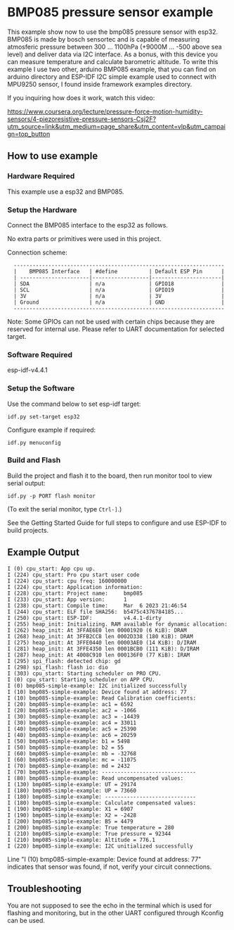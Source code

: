 # BMP085 pressure sensor example
This example show now to use the bmp085 pressure sensor with esp32.
BMP085 is made by bosch sensortec and is capable of measuring atmosferic pressure between
300 ... 1100hPa (+9000M ... -500 above sea level) and deliver data via I2C interface. 
As a bonus, with this device you can measure temperature and calculate barometric altitude.
To write this example I use two other, arduino BMP085 example, that you can find on arduino directory 
and ESP-IDF I2C simple example used to connect with MPU9250 sensor, I found inside framework examples directory.

If you inquiring how does it work, watch this video:

https://www.coursera.org/lecture/pressure-force-motion-humidity-sensors/4-piezoresistive-pressure-sensors-Csj2F?utm_source=link&utm_medium=page_share&utm_content=vlp&utm_campaign=top_button

## How to use example

### Hardware Required

This example use a esp32 and BMP085.

### Setup the Hardware

Connect the BMP085 interface to the esp32 as follows.

No extra parts or primitives were used in this project.

Connection scheme:

```
  -------------------------------------------------------------------
  |    BMP085 Interface   | #define          | Default ESP Pin      |
  | ----------------------|------------------|----------------------|
  | SDA                   | n/a              | GPIO18               |
  | SCL                   | n/a              | GPIO19               |
  | 3V                    | n/a              | 3V                   |
  | Ground                | n/a              | GND                  |
  -------------------------------------------------------------------
```
Note: Some GPIOs can not be used with certain chips because they are reserved for internal use. Please refer to UART documentation for selected target.

### Software Required

esp-idf-v4.4.1

### Setup the Software

Use the command below to set esp-idf target:
```
idf.py set-target esp32
```
Configure example if required:
```
idf.py menuconfig
```

### Build and Flash

Build the project and flash it to the board, then run monitor tool to view serial output:

```
idf.py -p PORT flash monitor
```

(To exit the serial monitor, type ``Ctrl-]``.)

See the Getting Started Guide for full steps to configure and use ESP-IDF to build projects.

## Example Output

```
I (0) cpu_start: App cpu up.
I (224) cpu_start: Pro cpu start user code
I (224) cpu_start: cpu freq: 160000000
I (224) cpu_start: Application information:
I (228) cpu_start: Project name:     bmp085
I (233) cpu_start: App version:      1
I (238) cpu_start: Compile time:     Mar  6 2023 21:46:54
I (244) cpu_start: ELF file SHA256:  b5475c4376784185...
I (250) cpu_start: ESP-IDF:          v4.4.1-dirty
I (255) heap_init: Initializing. RAM available for dynamic allocation:
I (262) heap_init: At 3FFAE6E0 len 00001920 (6 KiB): DRAM
I (268) heap_init: At 3FFB2CC8 len 0002D338 (180 KiB): DRAM
I (275) heap_init: At 3FFE0440 len 00003AE0 (14 KiB): D/IRAM
I (281) heap_init: At 3FFE4350 len 0001BCB0 (111 KiB): D/IRAM
I (287) heap_init: At 4008C910 len 000136F0 (77 KiB): IRAM
I (295) spi_flash: detected chip: gd
I (298) spi_flash: flash io: dio
I (303) cpu_start: Starting scheduler on PRO CPU.
I (0) cpu_start: Starting scheduler on APP CPU.
I (0) bmp085-simple-example: I2C initialized successfully
I (10) bmp085-simple-example: Device found at address: 77
I (10) bmp085-simple-example: Read Calibration coefficients:
I (20) bmp085-simple-example: ac1 = 6592
I (20) bmp085-simple-example: ac2 = -1066
I (30) bmp085-simple-example: ac3 = -14439
I (30) bmp085-simple-example: ac4 = 33011
I (40) bmp085-simple-example: ac5 = 25390
I (40) bmp085-simple-example: ac6 = 20259
I (50) bmp085-simple-example: b1 = 5498
I (50) bmp085-simple-example: b2 = 55
I (60) bmp085-simple-example: mb = -32768
I (60) bmp085-simple-example: mc = -11075
I (70) bmp085-simple-example: md = 2432
I (70) bmp085-simple-example: ------------------------------
I (80) bmp085-simple-example: Read uncompensated values:
I (130) bmp085-simple-example: UT = 29174
I (180) bmp085-simple-example: UP = 73660
I (180) bmp085-simple-example: -----------------------------
I (180) bmp085-simple-example: Calculate compensated values:
I (190) bmp085-simple-example: X1 = 6907
I (190) bmp085-simple-example: X2 = -2428
I (200) bmp085-simple-example: B5 = 4479
I (200) bmp085-simple-example: True temperature = 280
I (210) bmp085-simple-example: True pressure = 92344
I (210) bmp085-simple-example: Altitude = 776.1
I (220) bmp085-simple-example: I2C unitialized successfully
```
Line "I (10) bmp085-simple-example: Device found at address: 77" indicates that sensor was found, if not, verify your circuit connections.

## Troubleshooting

You are not supposed to see the echo in the terminal which is used for flashing and monitoring, but in the other UART configured through Kconfig can be used.
